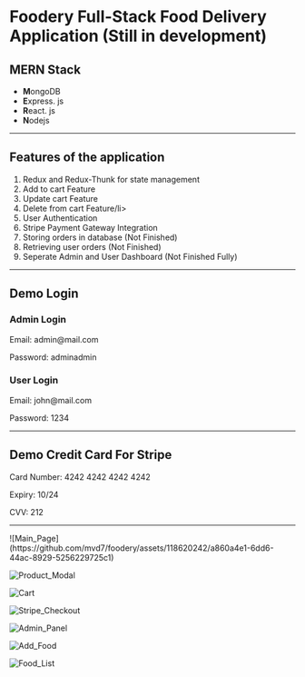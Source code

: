 <h1>Foodery Full-Stack Food Delivery Application (Still in development)</h1>

<h2>MERN Stack</h2>
 <ul>
  <li><b>M</b>ongoDB</li>
  <li><b>E</b>xpress. js</li>
  <li><b>R</b>eact. js</li>
  <li><b>N</b>odejs</li>
 </ul>
<hr>
 <h2>Features of the application</h2>

 <ol>
  <li>Redux and Redux-Thunk for state management</li>
  <li>Add to cart Feature</li>
  <li>Update cart Feature</li>
  <li>Delete from cart Feature/li>
  <li>User Authentication</li>
  <li>Stripe Payment Gateway Integration</li>
  <li>Storing orders in database (Not Finished)</li>
  <li>Retrieving user orders (Not Finished)</li>
  <li>Seperate Admin and User Dashboard (Not Finished Fully)</li>
 </ol>
<hr>
 <h2>Demo Login</h2>
 
<h3>Admin Login</h3>
<p>Email: admin@mail.com</p>
<p>Password: adminadmin</p>

<h3>User Login</h3>
<p>Email: john@mail.com</p>
<p>Password: 1234</p>
<hr>
 <h2>Demo Credit Card For Stripe</h2>
 <p>Card Number: 4242 4242 4242 4242</p>
 <p>Expiry: 10/24</p>
 <p>CVV: 212</p>

<hr>
![Main_Page](https://github.com/mvd7/foodery/assets/118620242/a860a4e1-6dd6-44ac-8929-5256229725c1)

![Product_Modal](https://github.com/mvd7/foodery/assets/118620242/1d020ef9-bd9a-4d92-927f-c69fb4c692b9)

![Cart](https://github.com/mvd7/foodery/assets/118620242/9b9f5f12-3504-4474-a631-b691c237d4ab)

![Stripe_Checkout](https://github.com/mvd7/foodery/assets/118620242/00255e3c-817d-4057-9cfb-d5352fd3aac7)

![Admin_Panel](https://github.com/mvd7/foodery/assets/118620242/4458ea9b-1f36-4437-ac2a-fe177eb57d69)

![Add_Food](https://github.com/mvd7/foodery/assets/118620242/785f2b2d-e8d3-4f99-aa90-757df0062a1d)

![Food_List](https://github.com/mvd7/foodery/assets/118620242/a26f5e57-9d6c-407b-af64-de88ba905cad)
